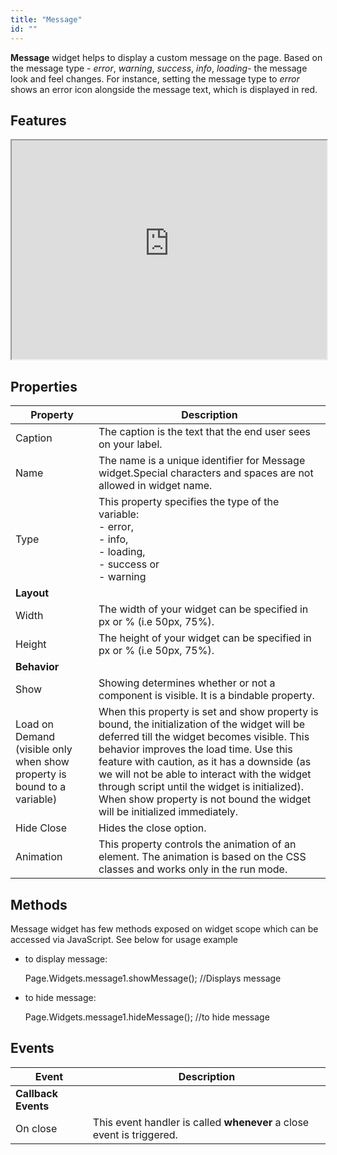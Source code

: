```yaml
---
title: "Message"
id: ""
---
```


**Message** widget helps to display a custom message on the page. Based on the message type - _error_, _warning_, _success_, _info_, _loading_- the message look and feel changes. For instance, setting the message type to _error_ shows an error icon alongside the message text, which is displayed in red.

## Features

<iframe width="100%" height="350" style="background-color: snow;" allowtransparency="true" src="https://apps.wavemakeronline.com/documentation_snippets/#/Messages">Messages</iframe>

## Properties

| **Property** | **Description** |
| --- | --- |
| Caption | The caption is the text that the end user sees on your label. |
| Name | The name is a unique identifier for Message widget.Special characters and spaces are not allowed in widget name. |
| Type | This property specifies the type of the variable: <br> - error, <br> - info, <br> - loading, <br> - success or <br> - warning <br> |
| **Layout** |
| Width | The width of your widget can be specified in px or % (i.e 50px, 75%). |
| Height | The height of your widget can be specified in px or % (i.e 50px, 75%). |
| **Behavior** |
| Show | Showing determines whether or not a component is visible. It is a bindable property. |
| Load on Demand (visible only when show property is bound to a variable) | When this property is set and show property is bound, the initialization of the widget will be deferred till the widget becomes visible. This behavior improves the load time. Use this feature with caution, as it has a downside (as we will not be able to interact with the widget through script until the widget is initialized). When show property is not bound the widget will be initialized immediately. |
| Hide Close | Hides the close option. |
| Animation | This property controls the animation of an element. The animation is based on the CSS classes and works only in the run mode. |

## Methods

Message widget has few methods exposed on widget scope which can be accessed via JavaScript. See below for usage example

- to display message:
    
    Page.Widgets.message1.showMessage(); //Displays message
    
- to hide message:
    
    Page.Widgets.message1.hideMessage(); //to hide message
    

## Events

| **Event** | Description |
| --- | --- |
| **Callback Events** |
| On close | This event handler is called **whenever** a close event is triggered. |

